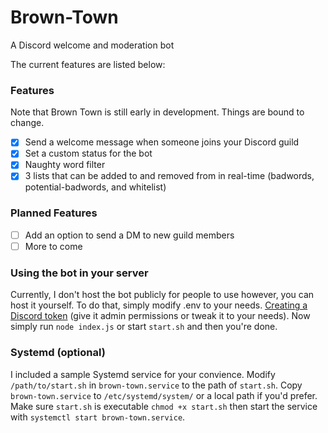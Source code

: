 # Brown-Town
A Discord welcome and moderation bot

The current features are listed below:

### Features

Note that Brown Town is still early in development. Things are bound to change.

- [x] Send a welcome message when someone joins your Discord guild
- [x] Set a custom status for the bot
- [x] Naughty word filter
- [x] 3 lists that can be added to and removed from in real-time (badwords, potential-badwords, and whitelist)

### Planned Features

- [ ] Add an option to send a DM to new guild members
- [ ] More to come

### Using the bot in your server
Currently, I don't host the bot publicly for people to use however, you can host it yourself. To do that, simply modify .env to your needs. [Creating a Discord token](https://www.writebots.com/discord-bot-token/) (give it admin permissions or tweak it to your needs). Now simply run `node index.js` or start `start.sh` and then you're done.

### Systemd (optional)
I included a sample Systemd service for your convience. Modify `/path/to/start.sh` in `brown-town.service` to the path of `start.sh`. Copy `brown-town.service` to `/etc/systemd/system/` or a local path if you'd prefer. Make sure `start.sh` is executable `chmod +x start.sh` then start the service with `systemctl start brown-town.service`.
